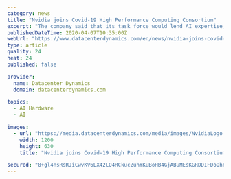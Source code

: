 ```yaml
---
category: news
title: "Nvidia joins Covid-19 High Performance Computing Consortium"
excerpt: "The company said that its task force would lend AI expertise, and contribute the packaging of software for relevant AI and life sciences software applications through its GPU-accelerated software hub, Nvidia NGC. Last month it made its genome analysis toolkit Parabricks free for 90 days for Covid-19 researchers."
publishedDateTime: 2020-04-07T10:35:00Z
webUrl: "https://www.datacenterdynamics.com/en/news/nvidia-joins-covid-19-high-performance-computing-consortium/"
type: article
quality: 24
heat: 24
published: false

provider:
  name: Datacenter Dynamics
  domain: datacenterdynamics.com

topics:
  - AI Hardware
  - AI

images:
  - url: "https://media.datacenterdynamics.com/media/images/NvidiaLogo.2e16d0ba.fill-1200x630.jpg"
    width: 1200
    height: 630
    title: "Nvidia joins Covid-19 High Performance Computing Consortium"

secured: "8+gl4nsRsRJiCwvKV6LX42LO4RCkucZuhYKuBoHB4GjABuMEsKGRDDIFDoOhPvhN/U3B6tpJvh0QKCKCFrZ8GS4+YHWo2IDDGr7hV5MMQZk/Uw/d9LfAoc4vyIrxvRiUKkLxDMsLWUTg3HB1rYDOzkRwEB3lIqr2CZS4RnL3aULOrk286NdbCrKCnlEQ+1uV8QcBxruAlUdgl9wATXta5oL0MqmVWiOvc+zaDJCyrBws5R10o6RTCJYFm1XRbD7rcuxh/supSOJ4k4zSrg+IGA3ZcxB6WyhOYXjXYRbCc64lfHK032djI8BWClqpw+E+;nbH+iY8/jrAx9Z63IIeCnQ=="
---
```


